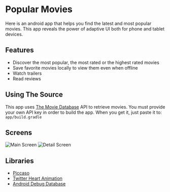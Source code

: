 # Popular Movies

Here is an android app that helps you find the latest and most popular movies.
This app reveals the power of adaptive UI both for phone and tablet devices.

## Features

 - Discover the most popular, the most rated or the highest rated movies
 - Save favorite movies locally to view them even when offline
 - Watch trailers
 - Read reviews
  
## Using The Source
 
 This app uses [The Movie Database](https://www.themoviedb.org/documentation/api) API to retrieve movies. You must provide your own API key in order to build the app. When you get it, just paste it to: ``` app/build.gradle ```
 
 
## Screens

![Main Screen](https://github.com/sjsingh200893/Popular_Movies/blob/master/app/Screens/MainScreen.png)
![Detail Screen](https://github.com/sjsingh200893/Popular_Movies/blob/master/app/Screens/DetailScreen.png)



## Libraries

 - [Piccaso](https://github.com/square/picasso)
 - [Twitter Heart Animation](https://github.com/jd-alexander/LikeButton)
 - [Android Debug Database](https://github.com/amitshekhariitbhu/Android-Debug-Database)
 

